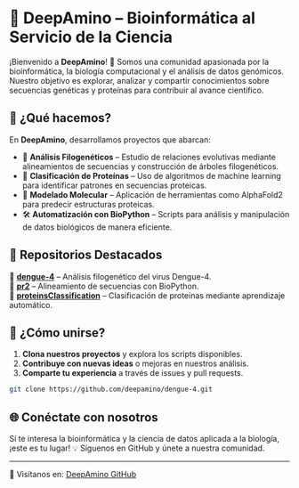 # 🌿 **DeepAmino** – Bioinformática al Servicio de la Ciencia

¡Bienvenido a **DeepAmino**! 🧬 Somos una comunidad apasionada por la bioinformática, la biología computacional y el análisis de datos genómicos. Nuestro objetivo es explorar, analizar y compartir conocimientos sobre secuencias genéticas y proteínas para contribuir al avance científico.

## 🚀 ¿Qué hacemos?

En **DeepAmino**, desarrollamos proyectos que abarcan:

- 🔬 **Análisis Filogenéticos** – Estudio de relaciones evolutivas mediante alineamientos de secuencias y construcción de árboles filogenéticos.
- 🧩 **Clasificación de Proteínas** – Uso de algoritmos de machine learning para identificar patrones en secuencias proteicas.
- 🧪 **Modelado Molecular** – Aplicación de herramientas como AlphaFold2 para predecir estructuras proteicas.
- 🛠️ **Automatización con BioPython** – Scripts para análisis y manipulación de datos biológicos de manera eficiente.

## 📂 Repositorios Destacados

🔹 [**dengue-4**](https://github.com/deepamino/dengue-4) – Análisis filogenético del virus Dengue-4.<br>
🔹 [**pr2**](https://github.com/deepamino/pr2) – Alineamiento de secuencias con BioPython.<br>
🔹 [**proteinsClassification**](https://github.com/deepamino/proteinsClassification) – Clasificación de proteínas mediante aprendizaje automático.

## 📖 ¿Cómo unirse?

1. **Clona nuestros proyectos** y explora los scripts disponibles.
2. **Contribuye con nuevas ideas** o mejoras en nuestros análisis.
3. **Comparte tu experiencia** a través de issues y pull requests.

```bash
git clone https://github.com/deepamino/dengue-4.git
```

## 🌐 Conéctate con nosotros

Si te interesa la bioinformática y la ciencia de datos aplicada a la biología, ¡este es tu lugar! 💡 Síguenos en GitHub y únete a nuestra comunidad.

---

🔗 Visítanos en: [DeepAmino GitHub](https://github.com/orgs/deepamino/repositories)
